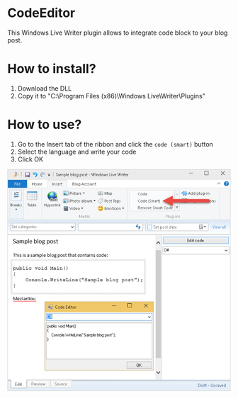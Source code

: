 # CodeEditor

This Windows Live Writer plugin allows to integrate code block to your blog post.

# How to install?

1. Download the DLL
2. Copy it to "C:\Program Files (x86)\Windows Live\Writer\Plugins"

# How to use?

1. Go to the Insert tab of the ribbon and click the `code (smart)` button
2. Select the language and write your code
3. Click OK

![screenshot](https://raw.githubusercontent.com/meziantou/Meziantou.WLW.CodeEditor/master/CodeEditor.png)
